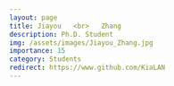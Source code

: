 ```yaml
---
layout: page
title: Jiayou   <br>   Zhang
description: Ph.D. Student
img: /assets/images/Jiayou_Zhang.jpg
importance: 15
category: Students
redirect: https://www.github.com/KiaLAN
---
```

